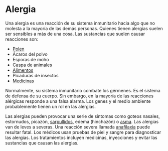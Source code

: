 Alergia
=======


Una alergia es una reacción de su sistema inmunitario hacia algo que no molesta a la mayoría de las demás personas. Quienes tienen alergias suelen ser sensibles a más de una cosa. Las sustancias que suelen causar reacciones son:


* [Polen](https://medlineplus.gov/spanish/hayfever.html)
* Ácaros del polvo
* Esporas de moho
* Caspa de animales
* [Alimentos](https://medlineplus.gov/spanish/foodallergy.html)
* Picaduras de insectos
* [Medicinas](https://medlineplus.gov/spanish/drugreactions.html)


Normalmente, su sistema inmunitario combate los gérmenes. Es el sistema de defensa de su cuerpo. Sin embargo, en la mayoría de las reacciones alérgicas responde a una falsa alarma. Los genes y el medio ambiente probablemente tienen un rol en las alergias.


Las alergias pueden provocar una serie de síntomas como goteos nasales, estornudos, picazón, [sarpullidos](https://medlineplus.gov/spanish/rashes.html), edema (hinchazón) o [asma](https://medlineplus.gov/spanish/asthma.html). Las alergias van de leves a severas. Una reacción severa llamada [anafilaxia](https://medlineplus.gov/spanish/anaphylaxis.html) puede resultar fatal. Los médicos usan pruebas de piel y sangre para diagnosticar las alergias. Los tratamientos incluyen medicinas, inyecciones y evitar las sustancias que causan las alergias.


